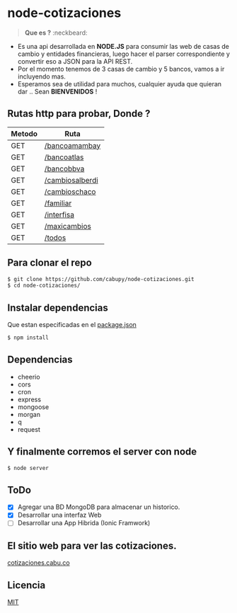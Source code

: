 # node-cotizaciones
> **Que es ?** :neckbeard:
  - Es una api desarrollada en **NODE.JS** para consumir las web de casas de cambio y entidades financieras, luego hacer el parser correspondiente y convertir eso a JSON para la API REST.
  - Por el momento tenemos de 3 casas de cambio y 5 bancos, vamos a ir incluyendo mas.
  - Esperamos sea de utilidad para muchos, cualquier ayuda que quieran dar .. Sean **BIENVENIDOS** !

## Rutas http para probar, Donde ?

Metodo | Ruta
------ | -----------------
GET    | [/bancoamambay]
GET    | [/bancoatlas]
GET    | [/bancobbva]
GET    | [/cambiosalberdi]
GET    | [/cambioschaco]
GET    | [/familiar]
GET    | [/interfisa]
GET    | [/maxicambios]
GET    | [/todos]

## Para clonar el repo

```sh
$ git clone https://github.com/cabupy/node-cotizaciones.git
$ cd node-cotizaciones/
```

## Instalar dependencias
Que estan especificadas en el [package.json]

```sh
$ npm install
```

## Dependencias
- cheerio
- cors
- cron
- express
- mongoose
- morgan
- q
- request

## Y finalmente corremos el server con node

```sh
$ node server
```

## ToDo
- [x] Agregar una BD MongoDB para almacenar un historico.
- [x] Desarrollar una interfaz Web
- [ ] Desarrollar una App Hibrida (Ionic Framwork)

## El sitio web para ver las cotizaciones.

[cotizaciones.cabu.co]

## Licencia
[MIT]

[/bancoamambay]: http://cotizaciones.cabu.co/bancoamambay
[/bancoatlas]: http://cotizaciones.cabu.co/bancoatlas
[/bancobbva]: http://cotizaciones.cabu.co/bancobbva
[/cambiosalberdi]: http://cotizaciones.cabu.co/cambiosalberdi
[/cambioschaco]: http://cotizaciones.cabu.co/cambioschaco
[/familiar]: http://cotizaciones.cabu.co/familiar
[/interfisa]: http://cotizaciones.cabu.co/interfisa
[/maxicambios]: http://cotizaciones.cabu.co/maxicambios
[/todos]: http://cotizaciones.cabu.co/todos
[mit]: https://github.com/cabupy/node-cotizaciones/blob/master/LICENSE
[package.json]: https://github.com/cabupy/node-cotizaciones/blob/master/package.json
[cotizaciones.cabu.co]: http://cotizaciones.cabu.co
